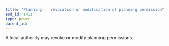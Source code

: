 ```yaml
---
title: "Planning -  revocation or modification of planning permission"
esd_id: 1411
type: power
parent_id:  
---
```


A local authority may revoke or modify planning permissions.


